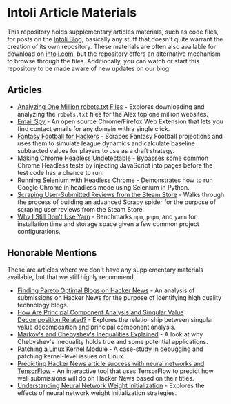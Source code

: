 # Intoli Article Materials

This repository holds supplementary articles materials, such as code files, for posts on the [Intoli Blog](https://intoli.com/blog/); basically any stuff that doesn't quite warrant the creation of its own repository.
These materials are often also available for download on [intoli.com](https://intoli.com), but the repository offers an alternative mechanism to browse through the files.
Additionally, you can watch or start this repository to be made aware of new updates on our blog.


## Articles

- [Analyzing One Million robots.txt Files](analyzing-one-million-robots-txt-files) - Explores downloading and analyzing the `robots.txt` files for the Alex top one million websites.
- [Email Spy](email-spy) - An open source Chrome/Firefox Web Extension that lets you find contact emails for any domain with a single click.
- [Fantasy Football for Hackers](fantasy-football-for-hackers) - Scrapes Fantasy Football projections and uses them to simulate league dynamics and calculate baseline subtracted values for players to use as a draft strategy.
- [Making Chrome Headless Undetectable](making-chrome-headless-undetectable) - Bypasses some common Chrome Headless tests by injecting JavaScript into pages before the test code has a chance to run.
- [Running Selenium with Headless Chrome](running-selenium-with-headless-chrome) - Demonstrates how to run Google Chrome in headless mode using Selenium in Python.
- [Scraping User-Submitted Reviews from the Steam Store](steam-scraper) - Walks through the process of building an advanced Scrapy spider for the purpose of scraping user reviews from the Steam Store.
- [Why I Still Don't Use Yarn](node-package-manager-benchmarks) - Benchmarks `npm`, `pnpm`, and `yarn` for installation time and storage space given a few common project configurations.


## Honorable Mentions

These are articles where we don't have any supplementary materials available, but that we still highly recommend.

- [Finding Pareto Optimal Blogs on Hacker News](https://intoli.com/blog/pareto-optimal-blogs/) - An analysis of submissions on Hacker News for the purpose of identifying high quality technology blogs.
- [How Are Principal Component Analysis and Singular Value Decomposition Related?](https://intoli.com/blog/pca-and-svd/) - Explores the relationship between singular value decomposition and principal component analysis.
- [Markov's and Chebyshev's Inequalities Explained](https://intoli.com/blog/chebyshevs-inequality/) - A look at why Chebyshev's Inequality holds true and some potential applications.
- [Patching a Linux Kernel Module](https://intoli.com/blog/patching-a-linux-kernel-module/) - A case-study in debugging and patching kernel-level issues on Linux.
- [Predicting Hacker News article success with neural networks and TensorFlow](https://intoli.com/blog/hacker-news-title-tool/) - An interactive tool that uses TensorFlow to predict how well submissions will do on Hacker News based on their titles.
- [Understanding Neural Network Weight Initialization](https://intoli.com/blog/neural-network-initialization/) - Explores the effects of neural network weight initialization strategies.

